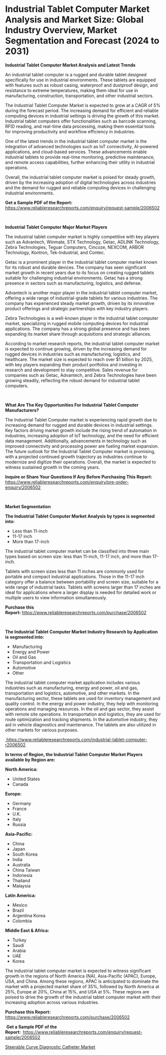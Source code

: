 <p><h1>Industrial Tablet Computer Market Analysis and Market Size: Global Industry Overview, Market Segmentation and Forecast (2024 to 2031)</h1></p><p><strong>Industrial Tablet Computer Market Analysis and Latest Trends</strong></p>
<p><p>An industrial tablet computer is a rugged and durable tablet designed specifically for use in industrial environments. These tablets are equipped with features such as robust casing, waterproof and dustproof design, and resistance to extreme temperatures, making them ideal for use in manufacturing, construction, transportation, and other industrial sectors.</p><p>The Industrial Tablet Computer Market is expected to grow at a CAGR of 5% during the forecast period. The increasing demand for efficient and reliable computing devices in industrial settings is driving the growth of this market. Industrial tablet computers offer functionalities such as barcode scanning, RFID reading, and real-time data processing, making them essential tools for improving productivity and workflow efficiency in industries.</p><p>One of the latest trends in the industrial tablet computer market is the integration of advanced technologies such as IoT connectivity, AI-powered applications, and cloud-based services. These advancements enable industrial tablets to provide real-time monitoring, predictive maintenance, and remote access capabilities, further enhancing their utility in industrial operations.</p><p>Overall, the industrial tablet computer market is poised for steady growth, driven by the increasing adoption of digital technologies across industries and the demand for rugged and reliable computing devices in challenging industrial environments.</p></p>
<p><strong>Get a Sample PDF of the Report:&nbsp;</strong> <a href="https://www.reliableresearchreports.com/enquiry/request-sample/2006502">https://www.reliableresearchreports.com/enquiry/request-sample/2006502</a></p>
<p>&nbsp;</p>
<p><strong>Industrial Tablet Computer Major Market Players</strong></p>
<p><p>The industrial tablet computer market is highly competitive with key players such as Advantech, Winmate, STX Technology, Getac, ADLINK Technology, Zebra Technologies, Teguar Computers, Cincoze, NEXCOM, ARBOR Technology, Kontron, Tek-Industrial, and Contec.</p><p>Getac is a prominent player in the industrial tablet computer market known for its robust and durable devices. The company has seen significant market growth in recent years due to its focus on creating rugged tablets suitable for challenging industrial environments. Getac has a strong presence in sectors such as manufacturing, logistics, and defense.</p><p>Advantech is another major player in the industrial tablet computer market, offering a wide range of industrial-grade tablets for various industries. The company has experienced steady market growth, driven by its innovative product offerings and strategic partnerships with key industry players.</p><p>Zebra Technologies is a well-known player in the industrial tablet computer market, specializing in rugged mobile computing devices for industrial applications. The company has a strong global presence and has been expanding its market share through acquisitions and strategic alliances.</p><p>According to market research reports, the industrial tablet computer market is expected to continue growing, driven by the increasing demand for rugged devices in industries such as manufacturing, logistics, and healthcare. The market size is expected to reach over $1 billion by 2025, with key players expanding their product portfolios and investing in research and development to stay competitive. Sales revenue for companies such as Getac, Advantech, and Zebra Technologies have been growing steadily, reflecting the robust demand for industrial tablet computers.</p></p>
<p>&nbsp;</p>
<p><strong>What Are The Key Opportunities For Industrial Tablet Computer Manufacturers?</strong></p>
<p><p>The Industrial Tablet Computer market is experiencing rapid growth due to increasing demand for rugged and durable devices in industrial settings. Key factors driving market growth include the rising trend of automation in industries, increasing adoption of IoT technology, and the need for efficient data management. Additionally, advancements in technology such as improved connectivity and processing power are fueling market expansion. The future outlook for the Industrial Tablet Computer market is promising, with a projected continued growth trajectory as industries continue to modernize and digitize their operations. Overall, the market is expected to witness sustained growth in the coming years.</p></p>
<p><strong>Inquire or Share Your Questions If Any Before Purchasing This Report:</strong> <a href="https://www.reliableresearchreports.com/enquiry/pre-order-enquiry/2006502">https://www.reliableresearchreports.com/enquiry/pre-order-enquiry/2006502</a></p>
<p>&nbsp;</p>
<p><strong>Market Segmentation</strong></p>
<p><strong>The Industrial Tablet Computer Market Analysis by types is segmented into:</strong></p>
<p><ul><li>Less than 11-inch</li><li>11-17 inch</li><li>More than 17-inch</li></ul></p>
<p><p>The industrial tablet computer market can be classified into three main types based on screen size: less than 11-inch, 11-17 inch, and more than 17-inch. </p><p>Tablets with screen sizes less than 11 inches are commonly used for portable and compact industrial applications. Those in the 11-17 inch category offer a balance between portability and screen size, suitable for a wide range of industrial tasks. Tablets with screens larger than 17 inches are ideal for applications where a larger display is needed for detailed work or multiple users to view information simultaneously.</p></p>
<p><strong>Purchase this Report:&nbsp;</strong><a href="https://www.reliableresearchreports.com/purchase/2006502">https://www.reliableresearchreports.com/purchase/2006502</a></p>
<p>&nbsp;</p>
<p><strong>The Industrial Tablet Computer Market Industry Research by Application is segmented into:</strong></p>
<p><ul><li>Manufacturing</li><li>Energy and Power</li><li>Oil and Gas</li><li>Transportation and Logistics</li><li>Automotive</li><li>Other</li></ul></p>
<p><p>The industrial tablet computer market application includes various industries such as manufacturing, energy and power, oil and gas, transportation and logistics, automotive, and other markets. In the manufacturing sector, these tablets are used for inventory management and quality control. In the energy and power industry, they help with monitoring operations and managing resources. In the oil and gas sector, they assist with remote site operations. In transportation and logistics, they are used for route optimization and tracking shipments. In the automotive industry, they aid in vehicle diagnostics and maintenance. The tablets are also utilized in other markets for various purposes.</p></p>
<p><a href="https://www.reliableresearchreports.com/industrial-tablet-computer-r2006502">&nbsp;https://www.reliableresearchreports.com/industrial-tablet-computer-r2006502</a></p>
<p><strong>In terms of Region, the Industrial Tablet Computer Market Players available by Region are:</strong></p>
<p>
    <p> <strong> North America: </strong>
        <ul>
            <li>United States</li>
            <li>Canada</li>
        </ul>
        </p> 
    <p> <strong> Europe: </strong>
        <ul>
            <li>Germany</li>
            <li>France</li>
            <li>U.K.</li>
            <li>Italy</li>
            <li>Russia</li>
        </ul>
        </p> 
    <p> <strong> Asia-Pacific: </strong>
        <ul>
            <li>China</li>
            <li>Japan</li>
            <li>South Korea</li>
            <li>India</li>
            <li>Australia</li>
            <li>China Taiwan</li>
            <li>Indonesia</li>
            <li>Thailand</li>
            <li>Malaysia</li>
        </ul>
        </p> 
    <p> <strong> Latin America: </strong>
        <ul>
            <li>Mexico</li>
            <li>Brazil</li>
            <li>Argentina Korea</li>
            <li>Colombia</li>
        </ul>
        </p> 
    <p> <strong> Middle East & Africa: </strong>
        <ul>
            <li>Turkey</li>
            <li>Saudi</li>
            <li>Arabia</li>
            <li>UAE</li>
            <li>Korea</li>
        </ul>
    </p>
    </p>
<p><p>The industrial tablet computer market is expected to witness significant growth in the regions of North America (NA), Asia-Pacific (APAC), Europe, USA, and China. Among these regions, APAC is anticipated to dominate the market with a projected market share of 35%, followed by North America at 25%, Europe at 20%, China at 15%, and USA at 5%. These regions are poised to drive the growth of the industrial tablet computer market with their increasing adoption across various industries.</p></p>
<p><strong>Purchase this Report: </strong><a href="https://www.reliableresearchreports.com/purchase/2006502">https://www.reliableresearchreports.com/purchase/2006502</a></p>
<p>&nbsp;<strong>Get a Sample PDF of the Report:&nbsp;&nbsp;</strong><a href="https://www.reliableresearchreports.com/enquiry/request-sample/2006502">https://www.reliableresearchreports.com/enquiry/request-sample/2006502</a></p>
<p><strong></strong></p>
<p><p><a href="https://glittery-fuchsia-86a.notion.site/Steerable-Curve-Diagnostic-Catheter-Market-Insight-Market-Trends-Growth-Forecasted-from-2024-TO-2-f8502652b9ec408eacfa113b28aa18e5">Steerable Curve Diagnostic Catheter Market</a></p></p>